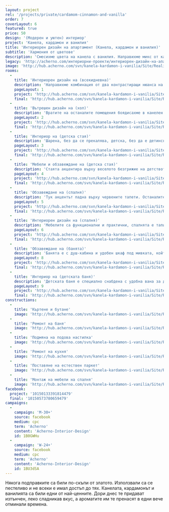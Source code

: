 ```yaml
---
layout: project
rel: '/projects/private/cardamom-cinnamon-and-vanilla'
order: 7
coverLayout: 6
featured: true
price: 50
design: '(Модерен и уютен) интериор'
project: 'Канела, кардамон и ванилия'
title: 'Интериорен дизайн на апартамент (Канела, кардамон и ванилия)'
subtitle: 'Хармония от цветове'
description: 'Смесихме цвета на канела с ванилия. Направихме микс от какао с ванилова захар и ягодов шербет. Странно е как, гледайки снимки на храна, човек може да се вдъхнови да направи вкусен интериор. Да използва и да се вдъхновява от цветовете на подправките и храната.'
legacy: 'http://acherno.com/интериорни-проекти/интериорен-дизайн-на-апартаменти/канела-кардамон-и-ванилия/интериорен-дизайн.html'
image: 'http://hub.acherno.com/svn/kanela-kardamon-i-vanilia/Site/Realizacia/01-4.jpg'
rooms:
  -
    title: 'Интериорен дизайн на (всекидневна)'
    description: 'Направихме комбинация от два контрастиращи нюанса на кафявото, за да придадем индивидуалност на интериора. За да бъде всичко в баланс, смесихме латекс, тапети и текстил и постигнахме топлина и уют.'
    pageLayout: 1
    project: 'http://hub.acherno.com/svn/kanela-kardamon-i-vanilia/Site/3D/01-h_f.jpg'
    final: 'http://hub.acherno.com/svn/kanela-kardamon-i-vanilia/Site/Realizacia/02-6.jpg'
  -
    title: 'Вътрешен дизайн на (хол)'
    description: 'Вратите на останалите помещения боядисахме в канелен цвят, за да ги свържем тематично с хола. За да постигнем това разпределение, се наложи да направим някои съществени промени и да отворим пространството между хола и антрето.'
    pageLayout: 2
    project: 'http://hub.acherno.com/svn/kanela-kardamon-i-vanilia/Site/3D/02-h_f.jpg'
    final: 'http://hub.acherno.com/svn/kanela-kardamon-i-vanilia/Site/Realizacia/02-6.jpg'
  -
    title: 'Интериор на (детска стая)'
    description: 'Шарена, без да се прекалява, детска, без да е детинска. Уютна и удобна, с множество чекмеджета, в които можеш да прибереш и дрехи, и играчки.'
    pageLayout: 3
    project: 'http://hub.acherno.com/svn/kanela-kardamon-i-vanilia/Site/3D/03-d_f.bmp'
    final: 'http://hub.acherno.com/svn/kanela-kardamon-i-vanilia/Site/Realizacia/03-2.jpg'
  -
    title: 'Мебели и обзавеждане на (детска стая)'
    description: 'Стаята акцентира върху веселото безгрижие на детството'
    pageLayout: 4
    project: 'http://hub.acherno.com/svn/kanela-kardamon-i-vanilia/Site/3D/04-d_f.bmp'
    final: 'http://hub.acherno.com/svn/kanela-kardamon-i-vanilia/Site/Realizacia/04-1A.jpg'
  -
    title: 'Обзавеждане на (спалня)'
    description: 'Тук акцентът падна върху червените тапети. Останалите цветове са топли и светли, за да не се получи агресивна визия. Големите огледала на гардероба създават визуална илюзия, разширявайки иначе неголямата спалня.'
    pageLayout: 5
    project: 'http://hub.acherno.com/svn/kanela-kardamon-i-vanilia/Site/3D/05-s_f.jpg'
    final: 'http://hub.acherno.com/svn/kanela-kardamon-i-vanilia/Site/Realizacia/05-17.jpg'
  -
    title: 'Интериорен дизайн на (спалня)'
    description: 'Мебелите са функционални и практични, спалнята е тапицирана и има механизъм за повдигане на матрака, така че да се осигури допълнително свободно място за вещите.'
    pageLayout: 6
    project: 'http://hub.acherno.com/svn/kanela-kardamon-i-vanilia/Site/3D/06-s_f.jpg'
    final: 'http://hub.acherno.com/svn/kanela-kardamon-i-vanilia/Site/Realizacia/06-16.jpg'
  - 
    title: 'Обзавеждане на (банята)'
    description: 'Банята е с душ-кабина и удобен шкаф под мивката, който я прави много практична. Цялата е в червено, като така се вписва към визията на апартамента.'
    pageLayout: 8
    project: 'http://hub.acherno.com/svn/kanela-kardamon-i-vanilia/Site/3D/08-b2_f.jpg'
    final: 'http://hub.acherno.com/svn/kanela-kardamon-i-vanilia/Site/Realizacia/08-15.jpg'
  -
    title: 'Интериор на (детската баня)'
    description: 'Детската баня е специално снабдена с удобна вана за децата. Веселите цветове са навсякъде, но въпреки това не изглежда прекалено детинска. Разполага с голям и удобен шкаф и няколко абстрактни плочки за акцент. '
    pageLayout: 9
    project: 'http://hub.acherno.com/svn/kanela-kardamon-i-vanilia/Site/3D/07-b_f.jpg'
    final: 'http://hub.acherno.com/svn/kanela-kardamon-i-vanilia/Site/Realizacia/07-12.jpg'
constructions:
  - 
    title: 'Къртене и бутане'
    image: 'http://hub.acherno.com/svn/kanela-kardamon-i-vanilia/Site/Remonti/IMG_2224.JPG'
  - 
    title: 'Ремонт на баня'
    image: 'http://hub.acherno.com/svn/kanela-kardamon-i-vanilia/Site/Remonti/IMG_2989.JPG'
  - 
    title: 'Подмяна на подова настилка'
    image: 'http://hub.acherno.com/svn/kanela-kardamon-i-vanilia/Site/Remonti/IMG_3226.JPG'
  - 
    title: 'Ремонт на кухня'
    image: 'http://hub.acherno.com/svn/kanela-kardamon-i-vanilia/Site/Remonti/IMG_2232.JPG'
  - 
    title: 'Поставяне на естествен паркет'
    image: 'http://hub.acherno.com/svn/kanela-kardamon-i-vanilia/Site/Remonti/IMG_4328.JPG'
  - 
    title: 'Монтаж на мебели на спалня'
    image: 'http://hub.acherno.com/svn/kanela-kardamon-i-vanilia/Site/Remonti/IMG_5051.JPG'
facebook:
  project: '10150133391814479'
  final: '10150573780659479'
campaigns:
  -
    campaign: 'M-30+' 
    source: facebook
    medium: cpc
    term: 'Acherno'
    content: 'Acherno-Interior-Design'
    id: 1B0GWHu
  -
    campaign: 'W-24+' 
    source: facebook
    medium: cpc
    term: 'Acherno'
    content: 'Acherno-Interior-Design'
    id: 1BU3dSA
---
```

Някога подправките са били по-скъпи от златото. Използвали са се пестеливо и не всеки е имал достъп до тях. Канелата, кардамонът и ванилията са били едни от най-ценните. Дори днес те придават изтънчен, леко сладникав вкус, а ароматите им те пренасят в едни вече отминали времена.
